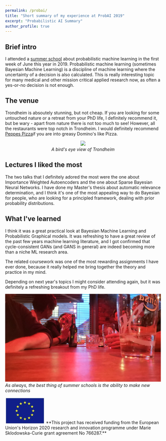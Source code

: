 ```yaml
---
permalink: /probai/
title: "Short summary of my experience at ProbAI 2019"
excerpt: "Probabilistic AI Summary"
author_profile: true
---
```


## Brief intro

I attended a [summer school](https://probabilistic.ai/) about probabilistic machine learning in the
first week of June this year in 2019. Probabilistic machine learning (sometimes
Bayesian Machine Learning) is a discipline of machine learning where the
uncertainty of a decision is also calculated. This is really interesting
topic for many medical and other mission critical applied research now, as often a yes-or-no decision
is not enough.

## The venue

Trondheim is absoutely stunning, but not cheap. If you are looking for
some untouched nature or a retreat from your PhD life, I definitely
recommend it, but be wary - apart from nature there is not too much to see!
However, all the restaurants were top notch in Trondheim. I would definitely
recommend [Peppes Pizza](https://www.peppes.no/desktop/s/frontpage/?0&utm_source=google+my+business&utm_medium=organic&utm_content=trondheim)if you are into greasy Domino's like Pizza.


<center>
<img src="/images/IMG_0309.jpg" width="700"/>
<br><i>A bird's eye view of Trondheim</i>
</center>

## Lectures I liked the most

The two talks that I definitely adored the most were the one about
Importance Weighted Autoencoders and the one about Sparse Bayesian Neural
Networks. I have done my Master's thesis about automatic relevance determination,
and I think it's one of the most appealing way to do Bayesian for people,
who are looking for a principled framework, dealing with prior probability
distributions.

## What I've learned


I think it was a great practical look at Bayesian Machine Learning and
Probabilistic Graphical models. It was refreshing to have a great review
of the past few years machine learning literature, and I got confirmed that
cycle-consistent GANs (and GANS in general) are indeed becoming more than a niche ML research
area.

The related coursework was one of the most rewarding assignments I have
ever done, because it really helped me bring together the theory and practice
in my mind.

Depending on next year's topics I might consider attending again, but it
was definitely a refreshing breakout from my PhD life.

![](/images/probai_1.jpeg)
*As always, the best thing of summer schools is the ability to make new connections*



<img src="/images/eu_flag.jpeg"/>
**This project has received funding from the European Union's Horizon 2020 research and innovation programme under Marie Sklodowska-Curie grant agreement No 766287.**